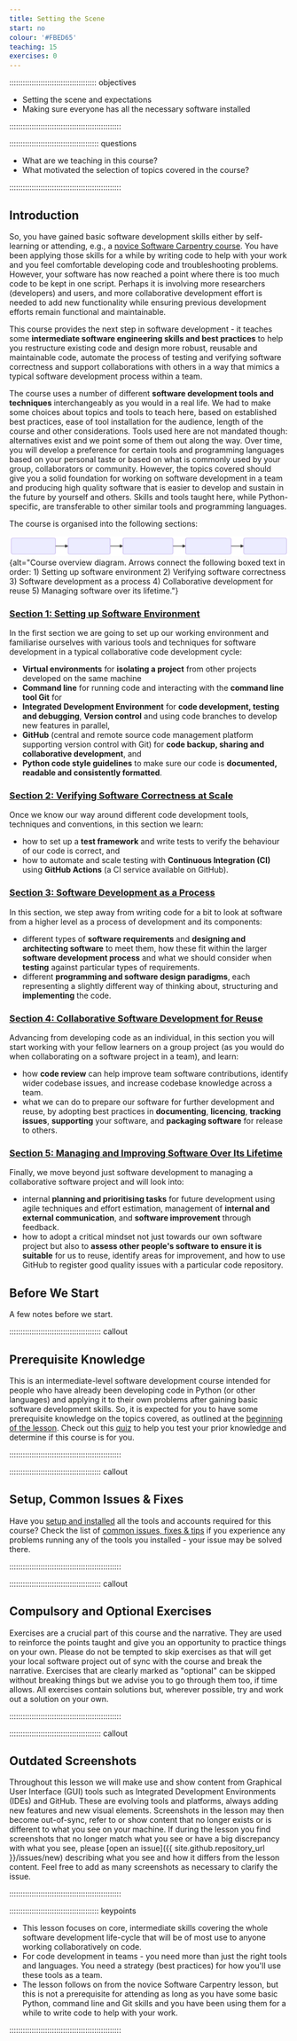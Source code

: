 ```yaml
---
title: Setting the Scene
start: no
colour: '#FBED65'
teaching: 15
exercises: 0
---
```


::::::::::::::::::::::::::::::::::::::: objectives

- Setting the scene and expectations
- Making sure everyone has all the necessary software installed

::::::::::::::::::::::::::::::::::::::::::::::::::

:::::::::::::::::::::::::::::::::::::::: questions

- What are we teaching in this course?
- What motivated the selection of topics covered in the course?

::::::::::::::::::::::::::::::::::::::::::::::::::

## Introduction

So, you have gained basic software development skills either by self-learning or attending,
e.g., a [novice Software Carpentry course][swc-lessons].
You have been applying those skills for a while by writing code to help with your work
and you feel comfortable developing code and troubleshooting problems.
However, your software has now reached a point where there is too much code to be kept in one script.
Perhaps it is involving more researchers (developers) and users,
and more collaborative development effort is needed to add new functionality
while ensuring previous development efforts remain functional and maintainable.

This course provides the next step in software development -
it teaches some **intermediate software engineering skills and best practices**
to help you restructure existing code and design more robust,
reusable and maintainable code,
automate the process of testing and verifying software correctness
and support collaborations with others in a way that
mimics a typical software development process within a team.

The course uses a number of different **software development tools and techniques**
interchangeably as you would in a real life.
We had to make some choices about topics and tools to teach here,
based on established best practices,
ease of tool installation for the audience,
length of the course and other considerations.
Tools used here are not mandated though:
alternatives exist and we point some of them out along the way.
Over time, you will develop a preference for certain tools and programming languages
based on your personal taste
or based on what is commonly used by your group, collaborators or community.
However, the topics covered should give you a solid foundation for working on software development
in a team and producing high quality software that is easier to develop
and sustain in the future by yourself and others.
Skills and tools taught here, while Python-specific,
are transferable to other similar tools and programming languages.

The course is organised into the following sections:

![Course overview diagram](fig/course-overview.svg){alt="Course overview diagram. Arrows connect the following boxed text in order: 1) Setting up software environment 2) Verifying software correctness 3) Software development as a process 4) Collaborative development for reuse 5) Managing software over its lifetime."}

<!---
Source of the above image can be rendered in the Mermaid live editor:
<https://mermaid.live/edit#pako:eNpdkE1rwzAMhv-K8CmFNrCvSw6D9eO2XlbYYeSiJXJqcKwgKyml9L_PaZox5pOQn8ey3oupuCZTGOv5VB1RFN4_ygDpvGUPORxI1YUG-m5qRrZ6QiGgMDjh0FLQBZRhtXqFdfaYwyeJs-ek_OMrFqFKA8U485vsKQ2YgZoG8tyND8LkYgSETrganUnZZs85bNh7_GZBdQPd2b-2ZQGhPtJd2mUvOewxYDNu8vujSeSBBJxG8M6SupYWZmlakhZdnWK5jFRp9EgtlaZIZU0We6-lKcM1odgrH86hMoVKT0vTdzUqbR02gq0pLPqYulQ7ZdlPUd8Sn8nd7Wa2OwxfzLN3_QE4H4oo>

The mermaid source is (with one less dash in arrows than needed):

```mermaid
flowchart LR
  A(1. Setting up software environment) -> B(2. Verifying software correctness)
  B -> C(3. Software development as a process)
  C -> D(4. Collaborative development for reuse)
  D -> E(5. Managing software over its lifetime)
```
-->

### [Section 1: Setting up Software Environment](10-section1-intro.md)

In the first section we are going to set up our working environment
and familiarise ourselves with various tools and techniques for
software development in a typical collaborative code development cycle:

- **Virtual environments** for **isolating a project** from other projects developed on the same machine
- **Command line** for running code and interacting with the **command line tool Git** for
- **Integrated Development Environment** for **code development, testing and debugging**,
  **Version control** and using code branches to develop new features in parallel,
- **GitHub** (central and remote source code management platform supporting version control with Git)
  for **code backup, sharing and collaborative development**, and
- **Python code style guidelines** to make sure our code is
  **documented, readable and consistently formatted**.

### [Section 2: Verifying Software Correctness at Scale](20-section2-intro.md)

Once we know our way around different code development tools, techniques and conventions,
in this section we learn:

- how to set up a **test framework** and write tests to verify the behaviour of our code is correct, and
- how to automate and scale testing with **Continuous Integration (CI)** using
  **GitHub Actions** (a CI service available on GitHub).

### [Section 3: Software Development as a Process](30-section3-intro.md)

In this section, we step away from writing code for a bit
to look at software from a higher level as a process of development and its components:

- different types of **software requirements** and **designing and architecting software** to meet them,
  how these fit within the larger **software development process**
  and what we should consider when **testing** against particular types of requirements.
- different **programming and software design paradigms**,
  each representing a slightly different way of thinking about,
  structuring
  and **implementing** the code.

### [Section 4: Collaborative Software Development for Reuse](40-section4-intro.md)

Advancing from developing code as an individual,
in this section you will start working with your fellow learners
on a group project (as you would do when collaborating on a software project in a team), and learn:

- how **code review** can help improve team software contributions,
  identify wider codebase issues, and increase codebase knowledge across a team.
- what we can do to prepare our software for further development and reuse,
  by adopting best practices in
  **documenting**,
  **licencing**,
  **tracking issues**,
  **supporting** your software,
  and **packaging software** for release to others.

### [Section 5: Managing and Improving Software Over Its Lifetime](50-section5-intro.md)

Finally, we move beyond just software development to managing a collaborative software project and will look into:

- internal **planning and prioritising tasks** for future development
  using agile techniques and effort estimation,
  management of **internal and external communication**,
  and **software improvement** through feedback.
- how to adopt a critical mindset not just towards our own software project
  but also to **assess other people's software to ensure it is suitable** for us to reuse,
  identify areas for improvement,
  and how to use GitHub to register good quality issues with a particular code repository.

## Before We Start

A few notes before we start.

:::::::::::::::::::::::::::::::::::::::::  callout

## Prerequisite Knowledge

This is an intermediate-level software development course
intended for people who have already been developing code in Python (or other languages)
and applying it to their own problems after gaining basic software development skills.
So, it is expected for you to have some prerequisite knowledge on the topics covered,
as outlined at the [beginning of the lesson](../index.md#prerequisites).
Check out this [quiz](../learners/quiz.md) to help you test your prior knowledge
and determine if this course is for you.


::::::::::::::::::::::::::::::::::::::::::::::::::

:::::::::::::::::::::::::::::::::::::::::  callout

## Setup, Common Issues \& Fixes

Have you [setup and installed](../learners/setup.md) all the tools and accounts required for this course?
Check the list of [common issues, fixes \& tips](../learners/common-issues.md)
if you experience any problems running any of the tools you installed -
your issue may be solved there.


::::::::::::::::::::::::::::::::::::::::::::::::::

:::::::::::::::::::::::::::::::::::::::::  callout

## Compulsory and Optional Exercises

Exercises are a crucial part of this course and the narrative.
They are used to reinforce the points taught
and give you an opportunity to practice things on your own.
Please do not be tempted to skip exercises
as that will get your local software project out of sync with the course and break the narrative.
Exercises that are clearly marked as "optional" can be skipped without breaking things
but we advise you to go through them too, if time allows.
All exercises contain solutions but, wherever possible, try and work out a solution on your own.


::::::::::::::::::::::::::::::::::::::::::::::::::

:::::::::::::::::::::::::::::::::::::::::  callout

## Outdated Screenshots

Throughout this lesson we will make use and show content
from Graphical User Interface (GUI) tools such as Integrated Development Environments (IDEs) and GitHub.
These are evolving tools and platforms, always adding new features and new visual elements.
Screenshots in the lesson may then become out-of-sync,
refer to or show content that no longer exists or is different to what you see on your machine.
If during the lesson you find screenshots that no longer match what you see
or have a big discrepancy with what you see,
please [open an issue]({{ site.github.repository_url }}/issues/new) describing what you see
and how it differs from the lesson content.
Feel free to add as many screenshots as necessary to clarify the issue.


::::::::::::::::::::::::::::::::::::::::::::::::::



:::::::::::::::::::::::::::::::::::::::: keypoints

- This lesson focuses on core, intermediate skills covering the whole software development life-cycle that will be of most use to anyone working collaboratively on code.
- For code development in teams - you need more than just the right tools and languages. You need a strategy (best practices) for how you'll use these tools as a team.
- The lesson follows on from the novice Software Carpentry lesson, but this is not a prerequisite for attending as long as you have some basic Python, command line and Git skills and you have been using them for a while to write code to help with your work.

::::::::::::::::::::::::::::::::::::::::::::::::::

[swc-lessons]: https://software-carpentry.org/lessons/
